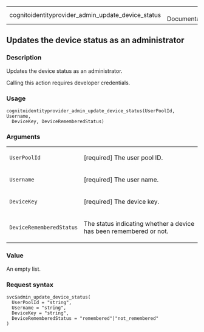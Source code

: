 <table style="width: 100%;">
<tbody>
<tr class="odd">
<td>cognitoidentityprovider_admin_update_device_status</td>
<td style="text-align: right;">R Documentation</td>
</tr>
</tbody>
</table>

## Updates the device status as an administrator

### Description

Updates the device status as an administrator.

Calling this action requires developer credentials.

### Usage

    cognitoidentityprovider_admin_update_device_status(UserPoolId, Username,
      DeviceKey, DeviceRememberedStatus)

### Arguments

<table>
<colgroup>
<col style="width: 35%" />
<col style="width: 65%" />
</colgroup>
<tbody>
<tr class="odd">
<td><code
id="cognitoidentityprovider_admin_update_device_status_:_UserPoolId">UserPoolId</code></td>
<td><p>[required] The user pool ID.</p></td>
</tr>
<tr class="even">
<td><code
id="cognitoidentityprovider_admin_update_device_status_:_Username">Username</code></td>
<td><p>[required] The user name.</p></td>
</tr>
<tr class="odd">
<td><code
id="cognitoidentityprovider_admin_update_device_status_:_DeviceKey">DeviceKey</code></td>
<td><p>[required] The device key.</p></td>
</tr>
<tr class="even">
<td><code
id="cognitoidentityprovider_admin_update_device_status_:_DeviceRememberedStatus">DeviceRememberedStatus</code></td>
<td><p>The status indicating whether a device has been remembered or
not.</p></td>
</tr>
</tbody>
</table>

### Value

An empty list.

### Request syntax

    svc$admin_update_device_status(
      UserPoolId = "string",
      Username = "string",
      DeviceKey = "string",
      DeviceRememberedStatus = "remembered"|"not_remembered"
    )

